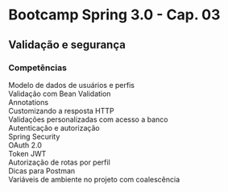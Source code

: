# Bootcamp Spring 3.0 - Cap. 03<br>
## Validação e segurança<br>
### Competências<br>
Modelo de dados de usuários e perfis<br>
Validação com Bean Validation<br>
Annotations<br>
Customizando a resposta HTTP<br>
Validações personalizadas com acesso a banco<br>
Autenticação e autorização<br>
Spring Security<br>
OAuth 2.0<br>
Token JWT<br>
Autorização de rotas por perfil<br>
Dicas para Postman<br>
Variáveis de ambiente no projeto com coalescência<br>
